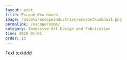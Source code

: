 ```yaml
---
layout: post
title: Escape New Haven
image: /assets/escapeindustries/escapethumbnail.png
permalink: /escaperooms/
category: Immersive Art Design and Fabrication
time: 2020-01-01
order: 12
---
```


Text textddd